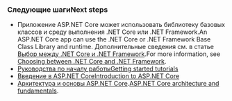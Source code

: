 ### <a name="next-steps"></a><span data-ttu-id="f9a00-101">Следующие шаги</span><span class="sxs-lookup"><span data-stu-id="f9a00-101">Next steps</span></span>

* <span data-ttu-id="f9a00-102">Приложение ASP.NET Core может использовать библиотеку базовых классов и среду выполнения .NET Core или .NET Framework.</span><span class="sxs-lookup"><span data-stu-id="f9a00-102">An ASP.NET Core app can use the .NET Core or .NET Framework Base Class Library and runtime.</span></span> <span data-ttu-id="f9a00-103">Дополнительные сведения см. в статье [Выбор между .NET Core и .NET Framework](/dotnet/articles/standard/choosing-core-framework-server).</span><span class="sxs-lookup"><span data-stu-id="f9a00-103">For more information, see [Choosing between .NET Core and .NET Framework](/dotnet/articles/standard/choosing-core-framework-server).</span></span>
* [<span data-ttu-id="f9a00-104">Руководства по началу работы</span><span class="sxs-lookup"><span data-stu-id="f9a00-104">Getting started tutorials</span></span>](xref:tutorials/index)
* [<span data-ttu-id="f9a00-105">Введение в ASP.NET Core</span><span class="sxs-lookup"><span data-stu-id="f9a00-105">Introduction to ASP.NET Core</span></span>](xref:index) 
* <span data-ttu-id="f9a00-106">[Архитектура и основы ASP.NET Core](xref:fundamentals/index).</span><span class="sxs-lookup"><span data-stu-id="f9a00-106">[ASP.NET Core architecture and fundamentals](xref:fundamentals/index).</span></span>
